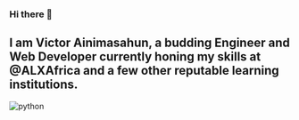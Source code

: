 ### Hi there 👋

## I am Victor Ainimasahun, a budding Engineer and Web Developer currently honing my skills at @ALXAfrica and a few other reputable learning institutions.

![python](https://img.shields.io/badge/Python-000000?style=for-the-badge&logo=Python&logoColor=white)
